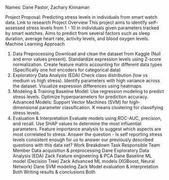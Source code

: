 Names: Dane Pastor, Zachary Kinnaman

Project Proposal: Predicting stress levels in individuals from smart watch data.
Link to research
Project Overview
This project aims to identify self-assessed stress levels from 1 - 10 in individuals given parameters tracked by smart watches. Aims to predict from several factors such as sleep duration, average heart rate, activity levels, and blood oxygen levels.
Machine Learning Approach
1. Data Preprocessing
Download and clean the dataset from Kaggle (Null and error values present).
Standardize expression levels using Z-score normalization.
Create feature matrix accounting for different data types (Specifically one hot encoders for categorical data)
2. Exploratory Data Analysis (EDA)
Check class distribution (low vs medium vs high stress).
Identify parameters with high variance across the dataset.
Visualize expression differences using heatmaps.
3. Modeling & Training
Baseline Model: Use regression modeling to predict stress levels.
Optimize hyperparameters for prediction accuracy.
Advanced Models:
Support Vector Machines (SVM) for high-dimensional parameter classification.
K means clustering for classifying stress levels.
4. Evaluation & Interpretation
Evaluate models using ROC-AUC, precision, and recall.
Use SHAP values to determine the most influential parameters.
Feature importance analysis to suggest which aspects are most correlated to stress.
Answer the question - Is self reporting stress levels consistent enough for us to answer our previously described questions with this data set? 
Work Breakdown
Task
Responsible Team Member
Data acquisition & preprocessing
Dane
Exploratory Data Analysis (EDA)
Zack
Feature engineering & PCA
Dane
Baseline ML model (Decision Tree)
Zack
Advanced ML models (XGBoost, Neural Network)
Dane
SVM modeling
Zack
Model evaluation & interpretation
Both
Writing results & conclusions
Both



